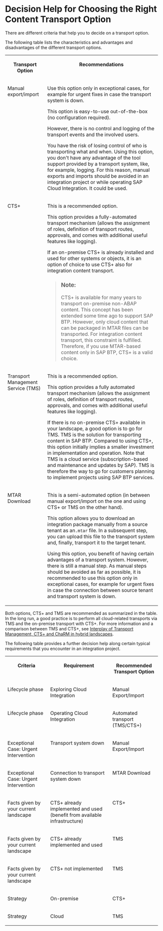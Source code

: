 <!-- loio19e0e73a57f142299f20ed16fc3e8ed1 -->

# Decision Help for Choosing the Right Content Transport Option

There are different criteria that help you to decide on a transport option.

The following table lists the characteristics and advantages and disadvantages of the different transport options.


<table>
<tr>
<th valign="top">

Transport Option

</th>
<th valign="top">

Recommendations

</th>
</tr>
<tr>
<td valign="top">

Manual export/import

</td>
<td valign="top">

Use this option only in exceptional cases, for example for urgent fixes in case the transport system is down.

This option is easy-to-use out-of-the-box \(no configuration required\).

However, there is no control and logging of the transport events and the involved users.

You have the risk of losing control of who is transporting what and when. Using this option, you don't have any advantage of the tool support provided by a transport system, like, for example, logging. For this reason, manual exports and imports should be avoided in an integration project or while operating SAP Cloud Integration. It could be used.

</td>
</tr>
<tr>
<td valign="top">

CTS+

</td>
<td valign="top">

This is a recommended option.

This option provides a fully-automated transport mechanism \(allows the assignment of roles, definition of transport routes, approvals, and comes with additional useful features like logging\).

If an on-premise CTS+ is already installed and used for other systems or objects, it is an option of choice to use CTS+ also for integration content transport.

> ### Note:  
> CTS+ is available for many years to transport on-premise non-ABAP content. This concept has been extended some time ago to support SAP BTP. However, only cloud content that can be packaged in MTAR files can be transported. For integration content transport, this constraint is fulfilled. Therefore, if you use MTAR-based content only in SAP BTP, CTS+ is a valid choice.



</td>
</tr>
<tr>
<td valign="top">

Transport Management Service \(TMS\)

</td>
<td valign="top">

This is a recommended option.

This option provides a fully automated transport mechanism \(allows the assignment of roles, definition of transport routes, approvals, and comes with additional useful features like logging\).

If there is no on-premise CTS+ available in your landscape, a good option is to go for TMS. TMS is the solution for transporting content in SAP BTP. Compared to using CTS+, this option initially implies a smaller investment in implementation and operation. Note that TMS is a cloud service \(subscription-based and maintenance and updates by SAP\). TMS is therefore the way to go for customers planning to implement projects using SAP BTP services.

</td>
</tr>
<tr>
<td valign="top">

MTAR Download

</td>
<td valign="top">

This is a semi-automated option \(in between manual export/import on the one and using CTS+ or TMS on the other hand\).

This option allows you to download an integration package manually from a source tenant as an`.mtar` file. In a subsequent step, you can upload this file to the transport system and, finally, transport it to the target tenant.

Using this option, you benefit of having certain advantages of a transport system. However, there is still a manual step. As manual steps should be avoided as far as possible, it is recommended to use this option only in exceptional cases, for example for urgent fixes in case the connection between source tenant and transport system is down.

</td>
</tr>
</table>

Both options, CTS+ and TMS are recommended as summarized in the table. In the long run, a good practice is to perform all cloud-related transports via TMS and the on-premise transport with CTS+. For more information and a comparison between TMS and CTS+, see [Interplay of Transport Management, CTS+ and ChaRM in hybrid landscapes](https://blogs.sap.com/2020/01/31/interplay-of-sap-cloud-platform-transport-management-cts-and-charm-in-hybrid-landscapes/).

The following table provides a further decision help along certain typical requirements that you encounter in an integration project.


<table>
<tr>
<th valign="top">

Criteria

</th>
<th valign="top">

Requirement

</th>
<th valign="top">

Recommended Transport Option

</th>
</tr>
<tr>
<td valign="top">

Lifecycle phase

</td>
<td valign="top">

Exploring Cloud Integration 

</td>
<td valign="top">

Manual Export/Import

</td>
</tr>
<tr>
<td valign="top">

Lifecycle phase

</td>
<td valign="top">

Operating Cloud Integration 

</td>
<td valign="top">

Automated transport \(TMS/CTS+\)

</td>
</tr>
<tr>
<td valign="top">

Exceptional Case: Urgent Intervention

</td>
<td valign="top">

Transport system down

</td>
<td valign="top">

Manual Export/Import

</td>
</tr>
<tr>
<td valign="top">

Exceptional Case: Urgent Intervention

</td>
<td valign="top">

Connection to transport system down

</td>
<td valign="top">

MTAR Download

</td>
</tr>
<tr>
<td valign="top">

Facts given by your current landscape

</td>
<td valign="top">

CTS+ already implemented and used \(benefit from available infrastructure\)

</td>
<td valign="top">

CTS+

</td>
</tr>
<tr>
<td valign="top">

Facts given by your current landscape

</td>
<td valign="top">

CTS+ already implemented and used

</td>
<td valign="top">

TMS

</td>
</tr>
<tr>
<td valign="top">

Facts given by your current landscape

</td>
<td valign="top">

CTS+ not implemented

</td>
<td valign="top">

TMS

</td>
</tr>
<tr>
<td valign="top">

Strategy

</td>
<td valign="top">

On-premise

</td>
<td valign="top">

CTS+

</td>
</tr>
<tr>
<td valign="top">

Strategy

</td>
<td valign="top">

Cloud

</td>
<td valign="top">

TMS

</td>
</tr>
</table>

